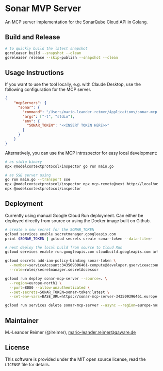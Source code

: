 # Sonar MVP Server

An MCP server implementation for the SonarQube Cloud API in Golang.

## Build and Release

```bash
# to quickly build the latest snapshot
goreleaser build --snapshot --clean
goreleaser release --skip=publish --snapshot --clean
```

## Usage Instructions

If you want to use the tool locally, e.g. with Claude Desktop, use the following
configuration for the MCP server.

```json
{
    "mcpServers": {
      "sonar": {
        "command": "/Users/mario-leander.reimer/Applications/sonar-mcp-server",
        "args": ["-t", "stdio"],
        "env": {
          "SONAR_TOKEN": "<<INSERT TOKEN HERE>>"
        }
      }
    }
}
```

Alternatively, you can use the MCP introspector for easy local development:
```bash
# as stdio binary
npx @modelcontextprotocol/inspector go run main.go

# as SSE server using 
go run main.go --transport sse
npx @modelcontextprotocol/inspector npx mcp-remote@next http://localhost:8080/sse
npx @modelcontextprotocol/inspector
```

## Deployment

Currently using manual Google Cloud Run deployment. Can either be deployed
directly from source or using the Docker image built on Github.

```bash
# create a new secret for the SONAR_TOKEN
gcloud services enable secretmanager.googleapis.com
print $SONAR_TOKEN | gcloud secrets create sonar-token --data-file=-

# next deploy the local build from source to Cloud Run
gcloud services enable run.googleapis.com cloudbuild.googleapis.com artifactregistry.googleapis.com

gcloud secrets add-iam-policy-binding sonar-token \
  --member=serviceAccount:343509396461-compute@developer.gserviceaccount.com \
  --role=roles/secretmanager.secretAccessor

gcloud run deploy sonar-mcp-server --source=. \
  --region=europe-north1 \
  --port=8080 --allow-unauthenticated \
  --set-secrets=SONAR_TOKEN=sonar-token:latest \
  --set-env-vars=BASE_URL=https://sonar-mcp-server-343509396461.europe-north1.run.app

gcloud run services delete sonar-mcp-server --async --region=europe-north1
```

## Maintainer

M.-Leander Reimer (@lreimer), <mario-leander.reimer@qaware.de>

## License

This software is provided under the MIT open source license, read the `LICENSE`
file for details.
